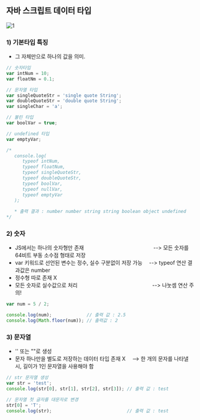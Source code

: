 ## 자바 스크립트 데이터 타입
![1](https://user-images.githubusercontent.com/45419456/180121435-ecce3c48-6727-4ea8-ab40-bc6d79406810.PNG)

### 1) 기본타입 특징
  - 그 자체만으로 하나의 값을 의미.

```JavaScript
// 숫자타입
var intNum = 10;
var floatNm = 0.1;

// 문자열 타입
var singleQuoteStr = 'single quote String';
var doubleQuoteStr = 'double quote String';
var singleChar = 'a';

// 불린 타입
var boolVar = true;

// undefined 타입
var emptyVar;

/*
   console.log(
      typeof intNum,                
      typeof floatNum,
      typeof singleQuoteStr,
      typeof doubleQuoteStr,
      typeof boolVar,
      typeof nullVar,
      typeof emptyVar
   ); 
   
   * 출력 결과 : number number string string boolean object undefined
*/
```

### 2) 숫자 
   - JS에서는 하나의 숫자형만 존재              --> 모든 숫자를 64비트 부동 소수점 형태로 저장
   - var 키워드로 선언된 변수는 정수, 실수 구분없이 저장 가능  --> typeof 연산 결과값은 number
   - 정수형 따로 존재 X
   - 모든 숫자로 실수값으로 처리               --> 나눗셈 연산 주의!

```JAVASCRIPT
var num = 5 / 2;

console.log(num);             // 출력 값 : 2.5
console.log(Math.floor(num)); // 출력값 : 2
```


### 3) 문자열
  - '' 또는 ""로 생성
  - 문자 하나만을 별도로 저장하는 데이터 타입 존재 X  --> 한 개의 문자를 나타낼 시, 길이가 1인 문자열을 사용해야 함

```JAVASCRIPT
// str 문자열 생성
var str = 'test';
console.log(str[0], str[1], str[2], str[3]); // 출력 값 : test

// 문자열 첫 글자를 대문자로 변경
str[0] = 'T';
console.log(str);                            // 출력 값 : test
```
